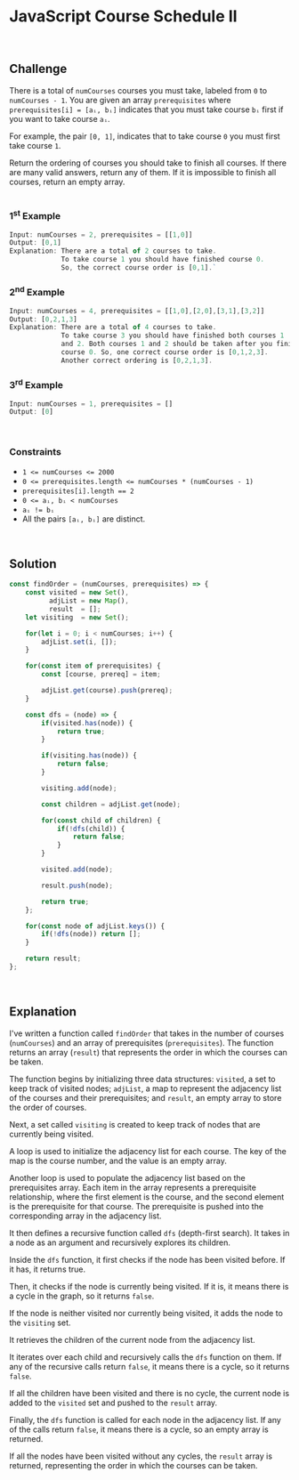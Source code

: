 # JavaScript Course Schedule II
<br/>

## Challenge
There is a total of `numCourses` courses you must take, labeled from `0` to `numCourses - 1`. You are given an array `prerequisites` where `prerequisites[i] = [aᵢ, bᵢ]` indicates that you must take course `bᵢ` first if you want to take course `aᵢ`.

For example, the pair `[0, 1]`, indicates that to take course `0` you must first take course `1`.

Return the ordering of courses you should take to finish all courses. If there are many valid answers, return any of them. If it is impossible to finish all courses, return an empty array.
<br/>
<br/>

### 1<sup>st</sup> Example

```JavaScript
Input: numCourses = 2, prerequisites = [[1,0]]
Output: [0,1]
Explanation: There are a total of 2 courses to take.
             To take course 1 you should have finished course 0.
             So, the correct course order is [0,1].`
```

### 2<sup>nd</sup> Example

```JavaScript
Input: numCourses = 4, prerequisites = [[1,0],[2,0],[3,1],[3,2]]
Output: [0,2,1,3]
Explanation: There are a total of 4 courses to take.
             To take course 3 you should have finished both courses 1
             and 2. Both courses 1 and 2 should be taken after you finished
             course 0. So, one correct course order is [0,1,2,3].
             Another correct ordering is [0,2,1,3].
```

### 3<sup>rd</sup> Example

```JavaScript
Input: numCourses = 1, prerequisites = []
Output: [0]
```

<br/>

### Constraints

- `1 <= numCourses <= 2000`
- `0 <= prerequisites.length <= numCourses * (numCourses - 1)`
- `prerequisites[i].length == 2`
- `0 <= aᵢ, bᵢ < numCourses`
- `aᵢ != bᵢ`
- All the pairs `[aᵢ, bᵢ]` are distinct.

<br/>

## Solution

```JavaScript
const findOrder = (numCourses, prerequisites) => {
    const visited = new Set(),
          adjList = new Map(),
          result  = [];
    let visiting  = new Set();

    for(let i = 0; i < numCourses; i++) {
        adjList.set(i, []);
    }

    for(const item of prerequisites) {
        const [course, prereq] = item;

        adjList.get(course).push(prereq);
    }

    const dfs = (node) => {
        if(visited.has(node)) {
            return true;
        }

        if(visiting.has(node)) {
            return false;
        }

        visiting.add(node);

        const children = adjList.get(node);

        for(const child of children) {
            if(!dfs(child)) {
                return false;
            }
        }

        visited.add(node);

        result.push(node);

        return true;
    };

    for(const node of adjList.keys()) {
        if(!dfs(node)) return [];
    }

    return result;
};
```

<br/>

## Explanation

I've written a function called `findOrder` that takes in the number of courses (`numCourses`) and an array of prerequisites (`prerequisites`). The function returns an array (`result`) that represents the order in which the courses can be taken.
<br/>

The function begins by initializing three data structures: `visited`, a set to keep track of visited nodes; `adjList`, a map to represent the adjacency list of the courses and their prerequisites; and `result`, an empty array to store the order of courses.
<br/>

Next, a set called `visiting` is created to keep track of nodes that are currently being visited.
<br/>

A loop is used to initialize the adjacency list for each course. The key of the map is the course number, and the value is an empty array.
<br/>

Another loop is used to populate the adjacency list based on the prerequisites array. Each item in the array represents a prerequisite relationship, where the first element is the course, and the second element is the prerequisite for that course. The prerequisite is pushed into the corresponding array in the adjacency list.
<br/>

It then defines a recursive function called `dfs` (depth-first search). It takes in a node as an argument and recursively explores its children.
<br/>

Inside the `dfs` function, it first checks if the node has been visited before. If it has, it returns true.
<br/>

Then, it checks if the node is currently being visited. If it is, it means there is a cycle in the graph, so it returns `false`.
<br/>

If the node is neither visited nor currently being visited, it adds the node to the `visiting` set.
<br/>

It retrieves the children of the current node from the adjacency list.
<br/>

It iterates over each child and recursively calls the `dfs` function on them. If any of the recursive calls return `false`, it means there is a cycle, so it returns `false`.
<br/>

If all the children have been visited and there is no cycle, the current node is added to the `visited` set and pushed to the `result` array.
<br/>

Finally, the `dfs` function is called for each node in the adjacency list. If any of the calls return `false`, it means there is a cycle, so an empty array is returned.
<br/>

If all the nodes have been visited without any cycles, the `result` array is returned, representing the order in which the courses can be taken.
<br/>
<br/>